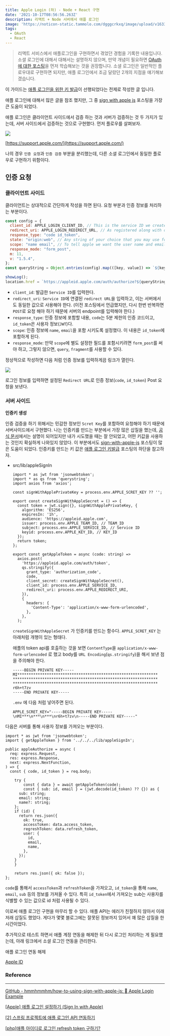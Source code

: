 ```yaml
---
title: Apple Login (하) - Node + React 구현
date: '2021-10-17T08:56:56.263Z'
description: 리액트 + Node 서버에서 애플 로그인 
image: 'https://noticon-static.tammolo.com/dgggcrkxq/image/upload/v1633702737/tlog/cover/apple-og_mrjifu.jpg'
tags:
  - OAuth
  - React
---
```


> 리액트 서비스에서 애플로그인을 구현하면서 겪었던 경험을 기록한 내용입니다. 소셜 로그인에 대해서 대해서는 설명하지 않으며, 만약 개념이 필요하면 [OAuth 에 대한 포스팅](https://tlog.tammolo.com/posts/oauth2.0)을 먼저 학습해보는 것을 권장합니다.
소셜 로그인은 일반적인 플로우대로 구현하면 되지만, 애플 로그인에서 조금 달랐던 2개의 지점을 얘기해보겠습니다.
> 

이 가이드는 [애플 로그인을 위한 키 발급](https://tlog.tammolo.com/posts/apple-login-01)이 선행되었다는 전제로 작성한 글 입니다.

애플 로그인에 대해서 많은 글을 참조 했지만, 그 중 [sign with apple js](https://github.com/hmmhmmhm/how-to-using-sign-with-apple-js) 포스팅을 가장 큰 도움이 되었다.

애플 로그인은 클라이언트 사이드에서 검증 하는 것과 서버가 검증하는 것 두 가지가 있는데, 서버 사이드에서 검증하는 것으로 구현했다. 먼저 플로우를 살펴보자.

![](https://noticon-static.tammolo.com/dgggcrkxq/image/upload/v1634458571/tlog/v3gdux1i9p0pvffs04nf.png)

[https://support.apple.com/](https://support.apple.com/)

나의 경우 `인증 요청`과 `인증 검증` 부분을 분리했는데, 다른 소셜 로그인에서 동일한 플로우로 구현하기 위함이다.

## 인증 요청

### **클라이언트 사이드**

클라이언트는 상대적으로 간단하게 작성을 하면 된다. 요청 부분과 인증 정보를 처리하는 부분이다.

```jsx
const config = {
  client_id: APPLE_LOGIN_CLIENT_ID, // This is the service ID we created.
  redirect_uri: APPLE_LOGIN_REDIRECT_URL, // As registered along with our service ID
  response_type: "code id_token",
  state: "origin:web", // Any string of your choice that you may use for some logic. It's optional and you may omit it.
  scope: "name email", // To tell apple we want the user name and emails fields in the response it sends us.
  response_mode: "form_post",
  m: 11,
  v: "1.5.4",
};
const queryString = Object.entries(config).map(([key, value]) => `${key}=${encodeURIComponent(value)}`).join('&');

showLog();
location.href = `https://appleid.apple.com/auth/authorize?${queryString}`;
```

- `client_id`: 발급한 `Service ID`를 입력한다.
- `redirect_uri`: `Service ID`에 연결된 `redirect URL`을 입력하고, 이는 서버에서도 동일한 값으로 사용해야 한다. (이전 포스팅에서 언급했지만, 다시 한번 반복하면 `POST`로 요청 해야 하기 때문에 서버의 endpoint를 입력해야 한다.)
- `response_type`: 인증 정보에 포함할 내용, `code`는 5분 제한의 인증 코드이고, `id_token`은 사용자 정보(`JWT`)다.
- `scope`: 인증 정보에 `name`, `email`을 포함 시키도록 설정했다. 이 내용은 `id_token`에 포함하게 된다.
- `response_mode`: 만약 `scope`에 별도 설정한 필드를 포함시키려면 `form_post`를 써야 하고, 그렇지 않으면, `query`, `fragment`를 사용할 수 있다.

정상적으로 작성하면 다음 처럼 인증 정보를 입력하게끔 링크가 열린다.

![](https://noticon-static.tammolo.com/dgggcrkxq/image/upload/v1634458570/tlog/d0qxueflqmw9g5dw8mc3.png)

로그인 정보를 입력하면 설정된 `Redirect URL`로 인증 정보(`code`, `id_token`) Post 요청을 보낸다. 

### 서버 사이드

**인증키 생성**

인증 검증을 하기 위해서는 민감한 정보인 `Scret Key`를 포함하여 요청해야 하기 때문에 서버사이드에서 구현했다. 나는 인증키를 만드는 부분에서 가장 많은 삽질을 했는데, [공식 문서](https://developer.apple.com/documentation/sign_in_with_apple/generate_and_validate_tokens)에서는 설명이 되어있지만 내가 시도했을 때는 잘 안되었고, 어떤 키값을 사용하는 것인지 확실하게 나와있지 않았다. 이 부분에서도 [sign-with-apple-js](https://github.com/hmmhmmhm/how-to-using-sign-with-apple-js) 포스팅이 많은 도움이 되었다. 인증키를 만드는 키 값은 [애플 로그인 키발급](https://tlog.tammolo.com/posts/apple-login-01) 포스팅의 하단을 참고하자.

- src/lib/appleSignIn
    
    ```tsx
    import * as jwt from 'jsonwebtoken';
    import * as qs from 'querystring';
    import axios from 'axios';
    
    const signWithApplePrivateKey = process.env.APPLE_SCRET_KEY ?? '';
    
    export const createSignWithAppleSecret = () => {
      const token = jwt.sign({}, signWithApplePrivateKey, {
        algorithm: 'ES256',
        expiresIn: '1h',
        audience: 'https://appleid.apple.com',
        issuer: process.env.APPLE_TEAM_ID, // TEAM_ID
        subject: process.env.APPLE_SERVICE_ID, // Service ID
        keyid: process.env.APPLE_KEY_ID, // KEY_ID
      });
      return token;
    };
    
    export const getAppleToken = async (code: string) =>
      axios.post(
        'https://appleid.apple.com/auth/token',
        qs.stringify({
          grant_type: 'authorization_code',
          code,
          client_secret: createSignWithAppleSecret(),
          client_id: process.env.APPLE_SERVICE_ID,
          redirect_uri: process.env.APPLE_REDIRECT_URI,
        }),
        {
          headers: {
            'Content-Type': 'application/x-www-form-urlencoded',
          },
        },
      );
    ```
    
    `createSignWithAppleSecret`  가 인증키를 만드는 함수다.  `APPLE_SCRET_KEY` 는 아래처럼 개행이 있는 형태다.
    
    애플의 token api를 호출하는 것을 보면 `ContentType`을 `application/x-www-form-urlencoded` 로 했고 body를 `URL Encoding`(`qs.stringify`)을 해서 보낸 점을 주의해야 한다.
    
    ```tsx
    -----BEGIN PRIVATE KEY-----
    MI**************************************************************
    ****************************************************************
    ****************************************************************
    r6h+t7zv
    -----END PRIVATE KEY-----
    ```
    
    `.env` 에 다음 처럼 넣어주면 된다.
    
    ```tsx
    APPLE_SCRET_KEY="-----BEGIN PRIVATE KEY-----\nMI***\n***\n***\nr6h+t7zv\n-----END PRIVATE KEY-----"
    ```
    

다음은 서버를 통해 사용자 정보를 가져오는 부분이다.

```tsx
import * as jwt from 'jsonwebtoken';
import { getAppleToken } from '../../../lib/appleSignIn';

public appleAuthorize = async (
  req: express.Request,
  res: express.Response,
  next: express.NextFunction,
) => {
  const { code, id_token } = req.body;
	
	try {
		const { data } = await getAppleToken(code);
		const { sub: id, email } = (jwt.decode(id_token) ?? {}) as {
      sub: string;
      email: string;
      name?: string;
    };
    if (id) {
      return res.json({
        ok: true,
        accessToken: data.access_token,
        regreshToken: data.refresh_token,
        user: {
          id,
          email,
          name,
        },
      });
    }
	}

	return res.json({ ok: false });
};
```

`code`를 통해서 `accessToken`과 `refreshToken`을 가져오고, `id_token`을 통해 `name`, `email`, `sub` 등의 정보를 가져올 수 있다. 특히 `id_token`에서 가져오는 sub는 사용자를 식별할 수 있는 값으로 id 처럼 사용될 수 있다.

이로써 애플 로그인 구현을 마무리 할 수 있다. 애플 API는 에러가 친절하지 않아서 이래 저래 삽질도 했었다. 게다가 몇몇 블로그에는 잘못된 정보까지 있어서 꽤 많은 삽질을 한 시간이었다.

추가적으로 테스트 하면서 애플 계정 연동을 해제한 뒤 다시 로그인 처리하는 게 필요했는데, 아래 링크에서 소셜 로그인 연동을 관리한다.

애플 로그인 연동 해제

[Apple ID](https://appleid.apple.com/account/manage)


### Reference

---

[GitHub - hmmhmmhm/how-to-using-sign-with-apple-js:  Apple Login Example](https://github.com/hmmhmmhm/how-to-using-sign-with-apple-js)

[[Apple] 애플 로그인 설정하기 (Sign In with Apple)](https://spiralmoon.tistory.com/entry/Apple-%EC%95%A0%ED%94%8C-%EB%A1%9C%EA%B7%B8%EC%9D%B8-%EC%84%A4%EC%A0%95%ED%95%98%EA%B8%B0-Sign-In-with-Apple)

[[2] 스프링 프로젝트에 애플 로그인 API 연동하기](https://whitepaek.tistory.com/61)

[[php]애플 아이디로 로그인 refresh token 구하기?](https://darkstart.tistory.com/116)